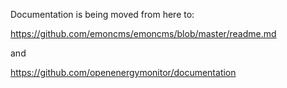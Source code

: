 Documentation is being moved from here to:

https://github.com/emoncms/emoncms/blob/master/readme.md

and

https://github.com/openenergymonitor/documentation
